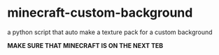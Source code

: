 # minecraft-custom-background
a python script that auto make a texture pack for a custom background

**MAKE SURE THAT MINECRAFT IS ON THE NEXT TEB**
